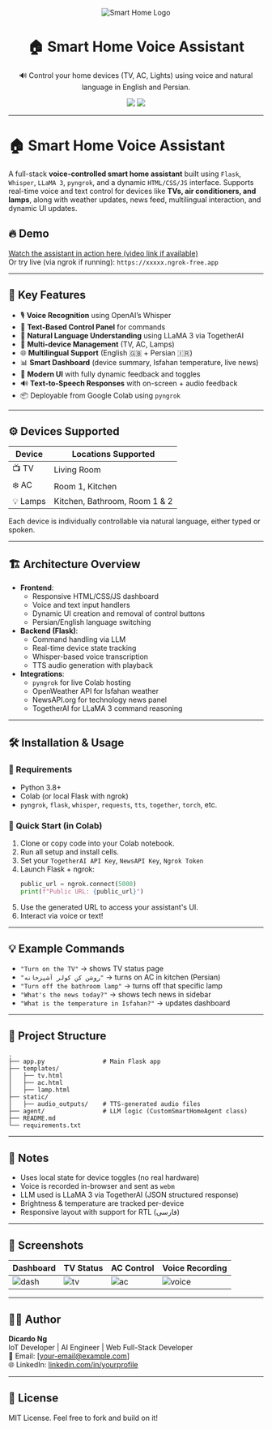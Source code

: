 
<p align="center">
  <img src="https://img.shields.io/badge/Smart_Home-Voice_Assistant-7F5AF0?style=for-the-badge&logo=homeassistant&logoColor=white" alt="Smart Home Logo" />
</p>

<h1 align="center">🏠 Smart Home Voice Assistant</h1>

<p align="center">
  🔊 Control your home devices (TV, AC, Lights) using voice and natural language in English and Persian.
</p>

<p align="center">
  <img src="https://img.shields.io/github/stars/dicardo-ng/smart-home-voice-assistant?style=social" />
  <img src="https://img.shields.io/github/forks/dicardo-ng/smart-home-voice-assistant?style=social" />
</p>

---

# 🏠 Smart Home Voice Assistant

A full-stack **voice-controlled smart home assistant** built using `Flask`, `Whisper`, `LLaMA 3`, `pyngrok`, and a dynamic `HTML/CSS/JS` interface. Supports real-time voice and text control for devices like **TVs, air conditioners, and lamps**, along with weather updates, news feed, multilingual interaction, and dynamic UI updates.

## 🔥 Demo

[Watch the assistant in action here (video link if available)](https://example.com)  
Or try live (via ngrok if running): `https://xxxxx.ngrok-free.app`

---

## 🧠 Key Features

- 🎙️ **Voice Recognition** using OpenAI’s Whisper
- 🧾 **Text-Based Control Panel** for commands
- 🧠 **Natural Language Understanding** using LLaMA 3 via TogetherAI
- 🔄 **Multi-device Management** (TV, AC, Lamps)
- 🌐 **Multilingual Support** (English 🇬🇧 + Persian 🇮🇷)
- 📊 **Smart Dashboard** (device summary, Isfahan temperature, live news)
- 🎨 **Modern UI** with fully dynamic feedback and toggles
- 🔊 **Text-to-Speech Responses** with on-screen + audio feedback
- 📦 Deployable from Google Colab using `pyngrok`

---

## ⚙️ Devices Supported

| Device        | Locations Supported         |
|---------------|-----------------------------|
| 📺 TV         | Living Room                 |
| ❄️ AC         | Room 1, Kitchen             |
| 💡 Lamps      | Kitchen, Bathroom, Room 1 & 2 |

Each device is individually controllable via natural language, either typed or spoken.

---

## 🏗️ Architecture Overview

- **Frontend**:
  - Responsive HTML/CSS/JS dashboard
  - Voice and text input handlers
  - Dynamic UI creation and removal of control buttons
  - Persian/English language switching
- **Backend (Flask)**:
  - Command handling via LLM
  - Real-time device state tracking
  - Whisper-based voice transcription
  - TTS audio generation with playback
- **Integrations**:
  - `pyngrok` for live Colab hosting
  - OpenWeather API for Isfahan weather
  - NewsAPI.org for technology news panel
  - TogetherAI for LLaMA 3 command reasoning

---

## 🛠️ Installation & Usage

### 🔗 Requirements
- Python 3.8+
- Colab (or local Flask with ngrok)
- `pyngrok`, `flask`, `whisper`, `requests`, `tts`, `together`, `torch`, etc.

### 🚀 Quick Start (in Colab)
1. Clone or copy code into your Colab notebook.
2. Run all setup and install cells.
3. Set your `TogetherAI API Key`, `NewsAPI Key`, `Ngrok Token`
4. Launch Flask + ngrok:
    ```python
    public_url = ngrok.connect(5000)
    print(f"Public URL: {public_url}")
    ```
5. Use the generated URL to access your assistant's UI.
6. Interact via voice or text!

---

## 💡 Example Commands

- `"Turn on the TV"` → shows TV status page
- `"روشن کن کولر آشپزخانه"` → turns on AC in kitchen (Persian)
- `"Turn off the bathroom lamp"` → turns off that specific lamp
- `"What's the news today?"` → shows tech news in sidebar
- `"What is the temperature in Isfahan?"` → updates dashboard

---

## 📁 Project Structure

```
.
├── app.py                # Main Flask app
├── templates/
│   ├── tv.html
│   ├── ac.html
│   ├── lamp.html
├── static/
│   ├── audio_outputs/    # TTS-generated audio files
├── agent/                # LLM logic (CustomSmartHomeAgent class)
├── README.md
└── requirements.txt
```

---

## 📌 Notes

- Uses local state for device toggles (no real hardware)
- Voice is recorded in-browser and sent as `webm`
- LLM used is LLaMA 3 via TogetherAI (JSON structured response)
- Brightness & temperature are tracked per-device
- Responsive layout with support for RTL (فارسی)

---

## 📸 Screenshots

| Dashboard | TV Status | AC Control | Voice Recording |
|----------|-----------|------------|-----------------|
| ![dash](screenshots/dashboard.png) | ![tv](screenshots/tv_status.png) | ![ac](screenshots/ac_status.png) | ![voice](screenshots/record.png) |

---

## 👨‍💻 Author

**Dicardo Ng**  
IoT Developer | AI Engineer | Web Full-Stack Developer  
📧 Email: [your-email@example.com]  
🌐 LinkedIn: [linkedin.com/in/yourprofile](https://linkedin.com/in/yourprofile)

---

## 📄 License

MIT License. Feel free to fork and build on it!
